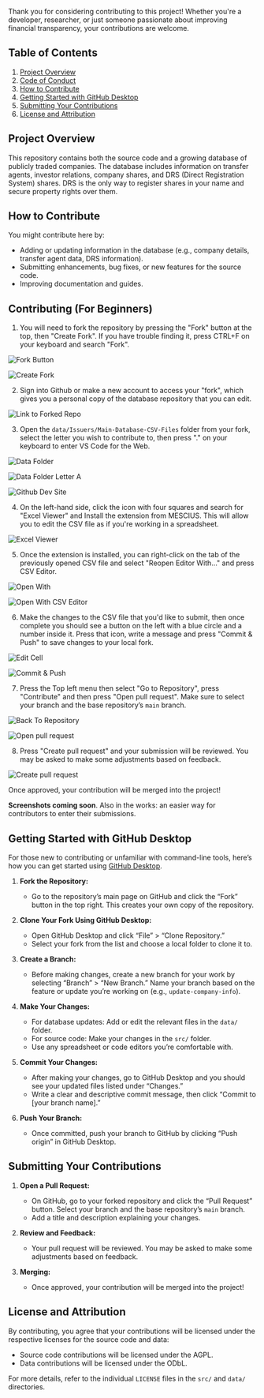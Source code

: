 Thank you for considering contributing to this project! Whether you're a developer, researcher, or just someone passionate about improving financial transparency, your contributions are welcome.


## Table of Contents
1. [Project Overview](#project-overview)
2. [Code of Conduct](#code-of-conduct)
3. [How to Contribute](#how-to-contribute)
4. [Getting Started with GitHub Desktop](#getting-started-with-github-desktop)
5. [Submitting Your Contributions](#submitting-your-contributions)
6. [License and Attribution](#license-and-attribution)


## Project Overview

This repository contains both the source code and a growing database of publicly traded companies. The database includes information on transfer agents, investor relations, company shares, and DRS (Direct Registration System) shares. DRS is the only way to register shares in your name and secure property rights over them.


## How to Contribute

You might contribute here by:
- Adding or updating information in the database (e.g., company details, transfer agent data, DRS information).
- Submitting enhancements, bug fixes, or new features for the source code.
- Improving documentation and guides.

## Contributing (For Beginners)

1. You will need to fork the repository by pressing the "Fork" button at the top, then "Create Fork". If you have trouble finding it, press CTRL+F on your keyboard and search "Fork". 

![Fork Button](assets/images/Contributing-Screenshots/image.png)

![Create Fork](assets/images/Contributing-Screenshots/image-2.png)

2. Sign into Github or make a new account to access your "fork", which gives you a personal copy of the database repository that you can edit.

![Link to Forked Repo](assets/images/Contributing-Screenshots/image-3.png)

3. Open the `data/Issuers/Main-Database-CSV-Files` folder from your fork, select the letter you wish to contribute to, then press "." on your keyboard to enter VS Code for the Web.

![Data Folder](assets/images/Contributing-Screenshots/image-4.png)

![Data Folder Letter A](assets/images/Contributing-Screenshots/image-5.png)

![Github Dev Site](assets/images/Contributing-Screenshots/image-6.png)

4. On the left-hand side, click the icon with four squares and search for "Excel Viewer" and Install the extension from MESCIUS. This will allow you to edit the CSV file as if you're working in a spreadsheet.

![Excel Viewer](assets/images/Contributing-Screenshots/image-7.png)

5. Once the extension is installed, you can right-click on the tab of the previously opened CSV file and select "Reopen Editor With..." and press CSV Editor.

![Open With](assets/images/Contributing-Screenshots/image-8.png)

![Open With CSV Editor](assets/images/Contributing-Screenshots/image-9.png)

6. Make the changes to the CSV file that you'd like to submit, then once complete you should see a button on the left with a blue circle and a number inside it. Press that icon, write a message and press "Commit & Push" to save changes to your local fork.

![Edit Cell](assets/images/Contributing-Screenshots/image-10.png)

![Commit & Push](assets/images/Contributing-Screenshots/image-11.png)

7. Press the Top left menu then select "Go to Repository", press "Contribute" and then press "Open pull request". Make sure to select your branch and the base repository’s `main` branch.

![Back To Repository](assets/images/Contributing-Screenshots/image-12.png)

![Open pull request](assets/images/Contributing-Screenshots/image-13.png)

8. Press "Create pull request" and your submission will be reviewed. You may be asked to make some adjustments based on feedback.

![Create pull request](assets/images/Contributing-Screenshots/image-14.png)

Once approved, your contribution will be merged into the project!

**Screenshots coming soon**. Also in the works: an easier way for contributors to enter their submissions.


## Getting Started with GitHub Desktop

For those new to contributing or unfamiliar with command-line tools, here’s how you can get started using [GitHub Desktop](https://desktop.github.com/).

1. **Fork the Repository:**
   - Go to the repository’s main page on GitHub and click the “Fork” button in the top right. This creates your own copy of the repository.

2. **Clone Your Fork Using GitHub Desktop:**
   - Open GitHub Desktop and click “File” > “Clone Repository.”
   - Select your fork from the list and choose a local folder to clone it to.

3. **Create a Branch:**
   - Before making changes, create a new branch for your work by selecting “Branch” > “New Branch.” Name your branch based on the feature or update you’re working on (e.g., `update-company-info`).

4. **Make Your Changes:**
   - For database updates: Add or edit the relevant files in the `data/` folder.
   - For source code: Make your changes in the `src/` folder.
   - Use any spreadsheet or code editors you’re comfortable with.

5. **Commit Your Changes:**
   - After making your changes, go to GitHub Desktop and you should see your updated files listed under “Changes.”
   - Write a clear and descriptive commit message, then click “Commit to [your branch name].”

6. **Push Your Branch:**
   - Once committed, push your branch to GitHub by clicking “Push origin” in GitHub Desktop.


## Submitting Your Contributions

1. **Open a Pull Request:**
   - On GitHub, go to your forked repository and click the “Pull Request” button. Select your branch and the base repository’s `main` branch.
   - Add a title and description explaining your changes.

2. **Review and Feedback:**
   - Your pull request will be reviewed. You may be asked to make some adjustments based on feedback.

3. **Merging:**
   - Once approved, your contribution will be merged into the project!


## License and Attribution

By contributing, you agree that your contributions will be licensed under the respective licenses for the source code and data:

- Source code contributions will be licensed under the AGPL.
- Data contributions will be licensed under the ODbL.

For more details, refer to the individual `LICENSE` files in the `src/` and `data/` directories.
